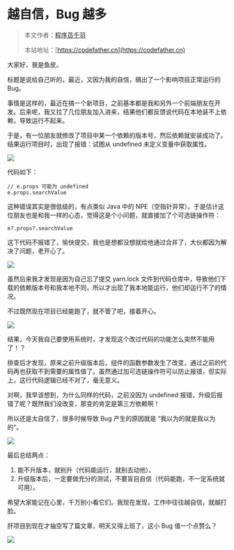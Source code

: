 # 越自信，Bug 越多

> 本文作者：[程序员千羽](https://yuyuanweb.feishu.cn/wiki/Abldw5WkjidySxkKxU2cQdAtnah)
>
> 本站地址：[https://codefather.cn](https://codefather.cn)

大家好，我是鱼皮。

标题是说给自己听的，最近，又因为我的自信，搞出了一个影响项目正常运行的 Bug。

事情是这样的，最近在搞一个新项目，之前基本都是我和另外一个前端朋友在开发。后来呢，我又拉了几位朋友加入进来，结果他们都反馈说代码在本地装不上依赖，导致运行不起来。

于是，有一位朋友就修改了项目中某一个依赖的版本号，然后依赖就安装成功了。结果运行项目时，出现了报错：试图从 undefined 未定义变量中获取属性。

![](https://pic.yupi.icu/5563/202311072014630.png)

代码如下：

```
// e.props 可能为 undefined
e.props.searchValue
```

这种错误其实是很低级的，有点类似 Java 中的 NPE（空指针异常）。于是估计这位朋友也是和我一样的心态，觉得这是个小问题，就直接加了个可选链操作符：

```
e?.props?.searchValue
```

这下代码不报错了，愉快提交，我也是想都没想就给他通过合并了，大伙都因为解决了问题，老开心了。

![](https://pic.yupi.icu/5563/202311072014619.png)

虽然后来我才发现是因为自己忘了提交 yarn.lock 文件到代码仓库中，导致他们下载的依赖版本号和我本地不同，所以才出现了我本地能运行，他们却运行不了的情况。

不过既然现在项目已经能跑了，就不管了吧，接着开心。

![](https://pic.yupi.icu/5563/202311072014616.png)

结果，今天我自己要使用系统时，才发现这个改过代码的功能怎么突然不能用了！？

排查后才发现，原来之前升级版本后，组件的函数参数发生了改变，通过之前的代码再也获取不到需要的属性值了。虽然通过加可选链操作符可以防止报错，但实际上，这行代码逻辑已经不对了，毫无意义。

对啊，我早该想到，为什么同样的代码，之前没因为 undefined 报错，升级后报错了呢？既然我们没改变，那变的肯定是第三方依赖啊！

所以还是太自信了，很多时候导致 Bug 产生的原因就是 “我以为的就是我以为的”。

![](https://pic.yupi.icu/5563/202311072014598.png)

最后总结两点：

1. 能不升版本，就别升（代码能运行，就别去动他）。
2. 升级版本后，一定要做充分的测试，不要盲目自信（代码能跑，不一定系统就可用）。

希望大家能记在心里，千万别小看它们。我现在发现，工作中往往越自信，就越打脸。

肝项目到现在才抽空写了篇文章，明天又得上班了，这小 Bug 值一个点赞么？

![](https://pic.yupi.icu/5563/202311072014624.png)

